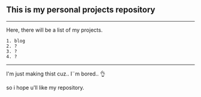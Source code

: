 ## This is my personal projects repository

---

Here, there will be a list of my projects.

    1. blog
    2. ?
    3. ?
    4. ?

---
I'm just making thist cuz.. I¨m bored.. 👌

so i hope u'll like my repository.
